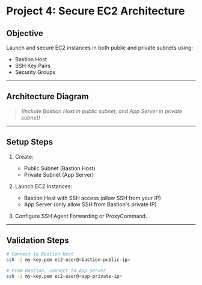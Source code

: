 # Project 4: Secure EC2 Architecture

## Objective

Launch and secure EC2 instances in both public and private subnets using:

- Bastion Host
- SSH Key Pairs
- Security Groups

---

## Architecture Diagram

> *(Include Bastion Host in public subnet, and App Server in private subnet)*

---

## Setup Steps

1. Create:
   - Public Subnet (Bastion Host)
   - Private Subnet (App Server)

2. Launch EC2 Instances:
   - Bastion Host with SSH access (allow SSH from your IP)
   - App Server (only allow SSH from Bastion's private IP)

3. Configure SSH Agent Forwarding or ProxyCommand.

---

## Validation Steps

```bash
# Connect to Bastion Host
ssh -i my-key.pem ec2-user@<bastion-public-ip>

# From Bastion, connect to App Server
ssh -i my-key.pem ec2-user@<app-private-ip>
